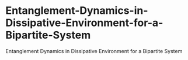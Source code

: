 # Entanglement-Dynamics-in-Dissipative-Environment-for-a-Bipartite-System
Entanglement Dynamics in Dissipative Environment for a Bipartite System
